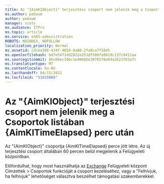 ```yaml
---
title: Az "{AimKIObject}" terjesztési csoport nem jelenik meg a Csoportok listában {AimKITimeElapsed} perc után
ms.author: pebaum
author: pebaum
manager: scotv
ms.audience: ITPro
ms.topic: article
ms.service: o365-administration
ROBOTS: NOINDEX, NOFOLLOW
localization_priority: Normal
ms.assetid: cdc6a166-434f-4654-8a80-2fa8ca7f5845
ms.openlocfilehash: bd7e5d71dd2832e253df508fe8819c137c9411aa
ms.sourcegitcommit: 8bc60ec34bc1e40685e3976576e04a2623f63a7c
ms.translationtype: MT
ms.contentlocale: hu-HU
ms.lasthandoff: 04/15/2021
ms.locfileid: "51815068"
---
```

# <a name="distribution-group-aimkiobject-not-showing-in-groups-list-after-aimkitimeelapsed-minutes"></a>Az "{AimKIObject}" terjesztési csoport nem jelenik meg a Csoportok listában {AimKITimeElapsed} perc után

Az "{AimKIObject}" csoportja {AimKITimeElapsed} perce jött létre. Az új terjesztési csoport általában 60 percen belül megjelenik a Felügyeleti központban.
  
Előfordulhat, hogy most használhatja az [Exchange](https://outlook.office365.com/ecp/?rfr=Admin_o365&amp;exsvurl=1&amp;mkt=en-US.aspx) Felügyeleti központ Címzettek > Csoportok funkcióját a csoport kezeléséhez, vagy a "Felhívjuk, ha felhívjuk" lehetőséget választva beszélhet támogatási szakemberekkel. 
  